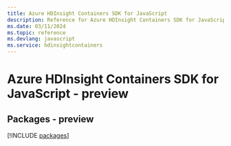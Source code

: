 ```yaml
---
title: Azure HDInsight Containers SDK for JavaScript
description: Reference for Azure HDInsight Containers SDK for JavaScript
ms.date: 03/11/2024
ms.topic: reference
ms.devlang: javascript
ms.service: hdinsightcontainers
---
```

# Azure HDInsight Containers SDK for JavaScript - preview
## Packages - preview
[!INCLUDE [packages](hdinsight-containers-index.md)]